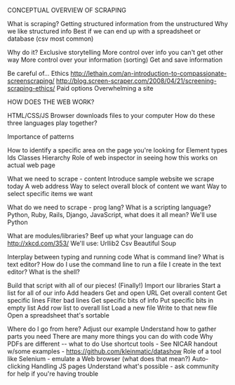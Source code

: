 CONCEPTUAL OVERVIEW OF SCRAPING

What is scraping?
    Getting structured information from the unstructured
        Why we like structured info
        Best if we can end up with a spreadsheet or database (csv most common)

Why do it?
    Exclusive storytelling
    More control over info you can't get other way
    More control over your information (sorting)
    Get and save information

Be careful of...
    Ethics
        http://lethain.com/an-introduction-to-compassionate-screenscraping/
        http://blog.screen-scraper.com/2008/04/21/screening-scraping-ethics/
    Paid options
    Overwhelming a site
    
HOW DOES THE WEB WORK?

HTML/CSS/JS
    Browser downloads files to your computer
    How do these three languages play together?

Importance of patterns

How to identify a specific area on the page you're looking for
    Element types
    Ids
    Classes
    Hierarchy
    Role of web inspector in seeing how this works on actual web page

What we need to scrape - content
    Introduce sample website we scrape today
    A web address
    Way to select overall block of content we want
    Way to select specific items we want
    
What do we need to scrape - prog lang?
    What is a scripting language?
    Python, Ruby, Rails, Django, JavaScript, what does it all mean?
    We'll use Python
    
What are modules/libraries?
    Beef up what your language can do
    http://xkcd.com/353/
    We'll use:
        Urllib2
        Csv
        Beautiful Soup
        
Interplay between typing and running code
    What is command line?
    What is text editor?
    How do I use the command line to run a file I create in the text editor?
    What is the shell?
    
Build that script with all of our pieces! (Finally!)
    Import our libraries
    Start a list for all of our info
    Add headers
    Get and open URL
    Get overall content
    Get specific lines
    Filter bad lines
    Get specific bits of info
    Put specific bits in empty list
    Add row list to overall list
    Load a new file
    Write to that new file
    Open a spreadsheet that's sortable
    
Where do I go from here?
    Adjust our example
    Understand how to gather parts you need
    There are many more things you can do with code
    Why PDFs are different -- what to do
    Use shortcut tools - See NICAR handout w/some examples - https://github.com/kleinmatic/datashow
    Role of a tool like Selenium - emulate a Web browser (what does that mean?)
        Auto-clicking
        Handling JS pages
   Understand what's possible - ask community for help if you're having trouble